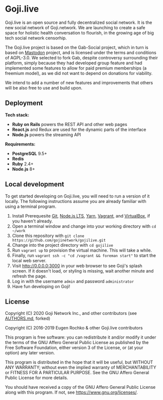 # Goji.live

Goji.live is an open source and fully decentralized social network. It is the new social network of Goji.network. We are launching to create a safe space for holistic health conversation to flourish, in the growing age of big tech social network censorhip. 

The Goji.live project is based on the Gab-Social project, which in turn is based on [Mastodon](https://github.com/tootsuite/mastodon) project, and is licensed under the terms and conditions of AGPL-3.0. We selected to fork Gab, despite controversy surrounding their platform, simply because they had developed group feature and had implemented some features to allow for paid premium memberships (a freemium model), as we did not want to depend on donations for viability. 

We intend to add a number of new features and improvements that others will be also free to use and build upon. 

## Deployment

**Tech stack:**

- **Ruby on Rails** powers the REST API and other web pages
- **React.js** and Redux are used for the dynamic parts of the interface
- **Node.js** powers the streaming API

**Requirements:**

- **PostgreSQL** 9.5+
- **Redis**
- **Ruby** 2.4+
- **Node.js** 8+

## Local development

To get started developing on Goji.live, you will need to run a version of it locally.
The following instructions assume you are already familiar with using a terminal program.
1. Install Prerequesite [Git](https://git-scm.com/downloads), [Node.js LTS](https://nodejs.org/en/), [Yarn](https://yarnpkg.com/en/docs/install), [Vagrant](https://www.vagrantup.com/), and [VirtualBox](https://www.virtualbox.org/), if you haven't already.
2. Open a terminal window and change into your working directory with `cd ~/work`
3. Clone this repository with `git clone https://github.com/gojinetwork/gojilive.git`
4. Change into the project directory with `cd gojilive`
5. Run `vagrant up` to provision the virtual machine. This will take a while.
6. Finally, run `vagrant ssh -c "cd /vagrant && foreman start"` to start the local web server.
7. Visit http://0.0.0.0:3000 in your web browser to see Goji's splash screen. If it doesn't load, or styling is missing, wait another minute and refresh the page.
8. Log in with the username `admin` and password `administrator`
9. Have fun developing on Goji!

## License

Copyright (C) 2020 Goji Network Inc., and other contributors (see [AUTHORS.md](AUTHORS.md), forked)

Copyright (C) 2016-2019 Eugen Rochko & other Goji.live contributors

This program is free software: you can redistribute it and/or modify it under the terms of the GNU Affero General Public License as published by the Free Software Foundation, either version 3 of the License, or (at your option) any later version.

This program is distributed in the hope that it will be useful, but WITHOUT ANY WARRANTY; without even the implied warranty of MERCHANTABILITY or FITNESS FOR A PARTICULAR PURPOSE. See the GNU Affero General Public License for more details.

You should have received a copy of the GNU Affero General Public License along with this program. If not, see <https://www.gnu.org/licenses/>.

